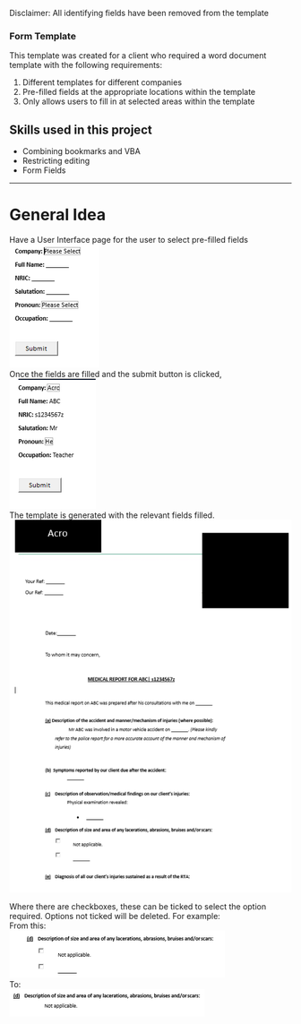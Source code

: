 Disclaimer: All identifying fields have been removed from the template

### Form Template

This template was created for a client who required a word document template with the following requirements:

1. Different templates for different companies
2. Pre-filled fields at the appropriate locations within the template
3. Only allows users to fill in at selected areas within the template

## Skills used in this project

- Combining bookmarks and VBA
- Restricting editing
- Form Fields

---

# General Idea

Have a User Interface page for the user to select pre-filled fields
<br>
![alt text](./pictures/image.png)
<br>
Once the fields are filled and the submit button is clicked,
<br>
![alt text](./pictures/image-2.png)
<br>
The template is generated with the relevant fields filled.
<br>
![alt text](./pictures/image-1.png)
<br>

Where there are checkboxes, these can be ticked to select the option required. Options not ticked will be deleted.
For example:
<br>
From this:
<br>
![alt text](./pictures/image-3.png)
<br>
To:
<br>
![alt text](./pictures/image-4.png)
